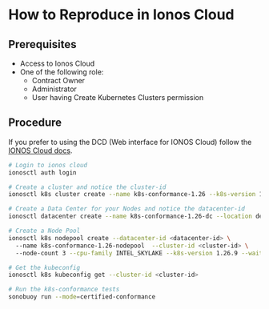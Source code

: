 # How to Reproduce in Ionos Cloud

## Prerequisites

- Access to Ionos Cloud
- One of the following role:
  - Contract Owner
  - Administrator
  - User having Create Kubernetes Clusters permission

## Procedure

If you prefer to using the DCD (Web interface for IONOS Cloud) follow the [IONOS Cloud docs](https://docs.ionos.com/cloud/managed-services/managed-kubernetes/how-tos).

```bash
# Login to ionos cloud
ionosctl auth login

# Create a cluster and notice the cluster-id
ionosctl k8s cluster create --name k8s-conformance-1.26 --k8s-version 1.26.9 --wait-for-state

# Create a Data Center for your Nodes and notice the datacenter-id
ionosctl datacenter create --name k8s-conformance-1.26-dc --location de/fra --wait-for-request

# Create a Node Pool
ionosctl k8s nodepool create --datacenter-id <datacenter-id> \ 
  --name k8s-conformance-1.26-nodepool  --cluster-id <cluster-id> \ 
  --node-count 3 --cpu-family INTEL_SKYLAKE --k8s-version 1.26.9 --wait-for-state

# Get the kubeconfig
ionosctl k8s kubeconfig get --cluster-id <cluster-id>

# Run the k8s-conformance tests
sonobuoy run --mode=certified-conformance
```

